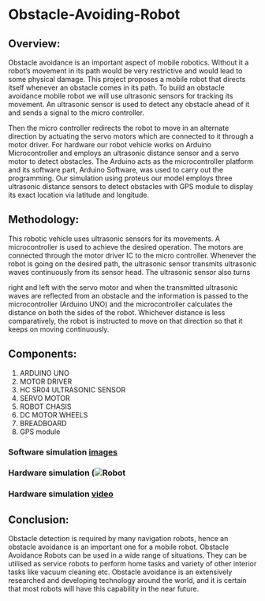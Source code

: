 # Obstacle-Avoiding-Robot
## Overview:
Obstacle avoidance is an important aspect of mobile robotics. Without it a robot’s
movement in its path would be very restrictive and would lead to some physical damage. This
project proposes a mobile robot that directs itself whenever an obstacle comes in its path. To
build an obstacle avoidance mobile robot we will use ultrasonic sensors for tracking its
movement. An ultrasonic sensor is used to detect any obstacle ahead of it and sends a signal
to the micro controller.

Then the micro controller redirects the robot to move in an alternate
direction by actuating the servo motors which are connected to it through a motor driver.
For hardware our robot vehicle works on Arduino Microcontroller and employs an
ultrasonic distance sensor and a servo motor to detect obstacles. The Arduino acts as the
microcontroller platform and its software part, Arduino Software, was used to carry out the
programming. Our simulation using proteus our model employs three ultrasonic distance
sensors to detect obstacles with GPS module to display its exact location via latitude and
longitude.

## Methodology:
This robotic vehicle uses ultrasonic sensors for its movements. A microcontroller is used to
achieve the desired operation. The motors are connected through the motor driver IC to the
micro controller. Whenever the robot is going on the desired path, the ultrasonic sensor
transmits ultrasonic waves continuously from its sensor head. The ultrasonic sensor also turns

right and left with the servo motor and when the transmitted ultrasonic waves are reflected
from an obstacle and the information is passed to the microcontroller (Arduino UNO) and the
microcontroller calculates the distance on both the sides of the robot. Whichever distance is
less comparatively, the robot is instructed to move on that direction so that it keeps on moving
continuously.

## Components:
1. ARDUINO UNO
2. MOTOR DRIVER
3. HC SR04 ULTRASONIC SENSOR
4. SERVO MOTOR
5. ROBOT CHASIS
6. DC MOTOR WHEELS
7. BREADBOARD
8. GPS module 

### Software simulation [images](https://drive.google.com/drive/u/2/folders/1lk06DOWQVwDQzjvrEUsqZpcHG6dQDmLS)

### Hardware simulation (![Robot](https://github.com/gokulkumar1014/Obstacle-Avoiding-Robot/assets/161945757/105655f0-d85f-42ae-bc1d-518b99b37de7)

### Hardware simulation [video](https://drive.google.com/file/d/1CJdubmcdzVsobiQJegtEaD21sFlx8z7u/view)
## Conclusion:
Obstacle detection is required by many navigation robots, hence an obstacle avoidance is an important one for a mobile robot. Obstacle Avoidance Robots can be used in a wide range of situations. They can be utilised as service robots to perform home tasks and variety of other interior tasks like vacuum cleaning etc. Obstacle avoidance is an extensively researched and developing technology around the world, and it is certain that most robots will have this capability in the near future.
